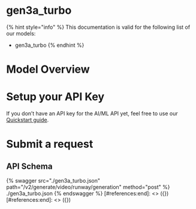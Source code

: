 [#references:start]: <> ({ "template": "openapi" })
[#references:start]: <> ({ "template": "openapi" })
# gen3a_turbo

{% hint style="info" %}
This documentation is valid for the following list of our models:
* gen3a_turbo
{% endhint %}

# Model Overview


# Setup your API Key
If you don’t have an API key for the AI/ML API yet, feel free to use our [Quickstart guide](https://docs.aimlapi.com/quickstart/setting-up).

# Submit a request
## API Schema
{% swagger src="./gen3a_turbo.json" path="/v2/generate/video/runway/generation" method="post" %}
./gen3a_turbo.json
{% endswagger %}
[#references:end]: <> ({})
[#references:end]: <> ({})